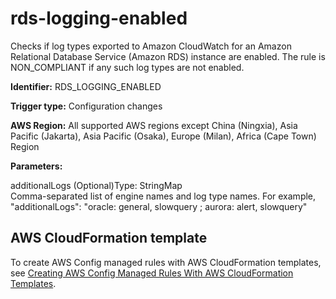 # rds\-logging\-enabled<a name="rds-logging-enabled"></a>

Checks if log types exported to Amazon CloudWatch for an Amazon Relational Database Service \(Amazon RDS\) instance are enabled\. The rule is NON\_COMPLIANT if any such log types are not enabled\.

**Identifier:** RDS\_LOGGING\_ENABLED

**Trigger type:** Configuration changes

**AWS Region:** All supported AWS regions except China \(Ningxia\), Asia Pacific \(Jakarta\), Asia Pacific \(Osaka\), Europe \(Milan\), Africa \(Cape Town\) Region

**Parameters:**

additionalLogs \(Optional\)Type: StringMap  
Comma\-separated list of engine names and log type names\. For example, "additionalLogs": "oracle: general, slowquery ; aurora: alert, slowquery"

## AWS CloudFormation template<a name="w85aac12c32c17b9d433c15"></a>

To create AWS Config managed rules with AWS CloudFormation templates, see [Creating AWS Config Managed Rules With AWS CloudFormation Templates](aws-config-managed-rules-cloudformation-templates.md)\.